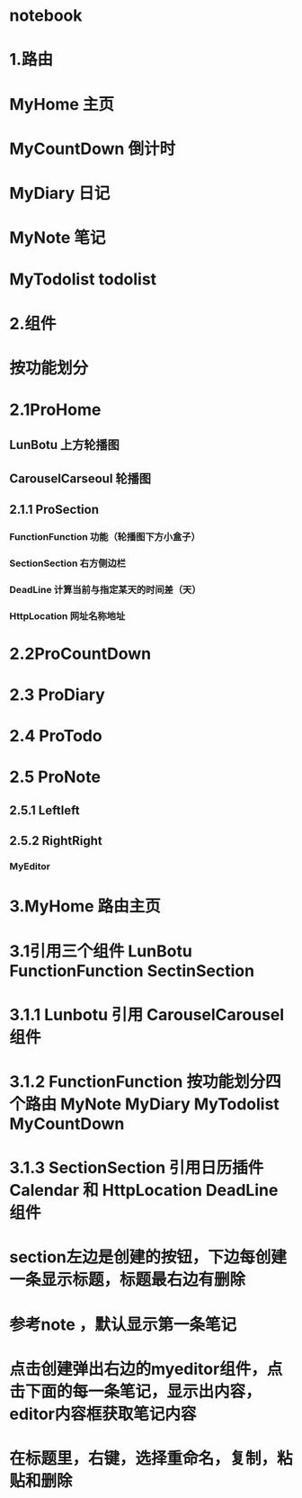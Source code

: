 # notebook

# 1.路由
# MyHome 主页
# MyCountDown 倒计时 
# MyDiary 日记
# MyNote 笔记
# MyTodolist  todolist
#


# 2.组件
# 按功能划分
# 2.1ProHome
## LunBotu  上方轮播图
## CarouselCarseoul  轮播图
## 2.1.1 ProSection
### FunctionFunction  功能（轮播图下方小盒子）
### SectionSection 右方侧边栏
### DeadLine  计算当前与指定某天的时间差（天）
### HttpLocation  网址名称地址
# 2.2ProCountDown
# 2.3 ProDiary
# 2.4 ProTodo
# 2.5 ProNote
## 2.5.1 Leftleft
## 2.5.2 RightRight
### MyEditor


# 3.MyHome  路由主页 
# 3.1引用三个组件  LunBotu  FunctionFunction  SectinSection
# 3.1.1  Lunbotu 引用 CarouselCarousel组件
# 3.1.2 FunctionFunction  按功能划分四个路由  MyNote MyDiary MyTodolist MyCountDown 
# 3.1.3 SectionSection  引用日历插件Calendar 和 HttpLocation DeadLine组件


# section左边是创建的按钮，下边每创建一条显示标题，标题最右边有删除
# 参考note ，默认显示第一条笔记
# 点击创建弹出右边的myeditor组件，点击下面的每一条笔记，显示出内容，editor内容框获取笔记内容
# 在标题里，右键，选择重命名，复制，粘贴和删除